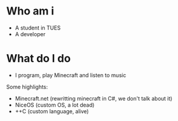 # Who am i
  - A student in TUES
  - A developer

# What do I do
  - I program, play Minecraft and listen to music
  
  Some highlights:
  - Minecraft.net (rewritting minecraft in C#, we don't talk about it)
  - NiceOS (custom OS, a lot dead)
  - ++C (custom language, alive)

